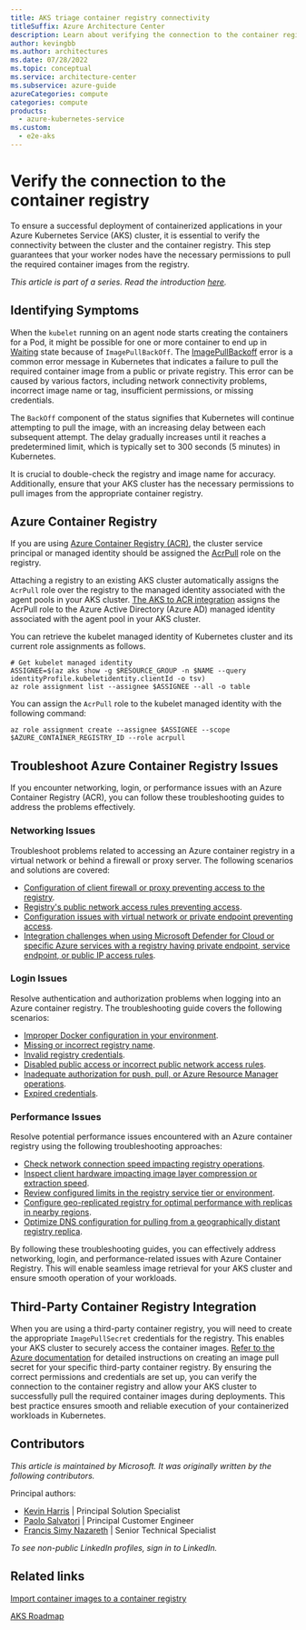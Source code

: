 ```yaml
---
title: AKS triage container registry connectivity
titleSuffix: Azure Architecture Center
description: Learn about verifying the connection to the container registry, as part of a triage step for Azure Kubernetes Service (AKS) clusters.
author: kevingbb
ms.author: architectures
ms.date: 07/28/2022
ms.topic: conceptual
ms.service: architecture-center
ms.subservice: azure-guide
azureCategories: compute
categories: compute
products:
  - azure-kubernetes-service
ms.custom:
  - e2e-aks
---
```


# Verify the connection to the container registry

To ensure a successful deployment of containerized applications in your Azure Kubernetes Service (AKS) cluster, it is essential to verify the connectivity between the cluster and the container registry. This step guarantees that your worker nodes have the necessary permissions to pull the required container images from the registry.

_This article is part of a series. Read the introduction [here](aks-triage-practices.md)._

## Identifying Symptoms

When the `kubelet` running on an agent node starts creating the containers for a Pod, it might be possible for one or more container to end up in [Waiting](https://kubernetes.io/docs/concepts/workloads/pods/pod-lifecycle/#container-state-waiting) state because of `ImagePullBackOff`. The [ImagePullBackoff](https://kubernetes.io/docs/concepts/containers/images/#imagepullbackoff) error is a common error message in Kubernetes that indicates a failure to pull the required container image from a public or private registry. This error can be caused by various factors, including network connectivity problems, incorrect image name or tag, insufficient permissions, or missing credentials.

The `BackOff` component of the status signifies that Kubernetes will continue attempting to pull the image, with an increasing delay between each subsequent attempt. The delay gradually increases until it reaches a predetermined limit, which is typically set to 300 seconds (5 minutes) in Kubernetes.

It is crucial to double-check the registry and image name for accuracy. Additionally, ensure that your AKS cluster has the necessary permissions to pull images from the appropriate container registry.

## Azure Container Registry

If you are using [Azure Container Registry (ACR)](/azure/container-registry/container-registry-intro), the cluster service principal or managed identity should be assigned the [AcrPull](/azure/container-registry/container-registry-roles?tabs=azure-cli) role on the registry.

Attaching a registry to an existing AKS cluster automatically assigns the `AcrPull` role over the registry to the managed identity associated with the agent pools in your AKS cluster. [The AKS to ACR integration](/azure/aks/cluster-container-registry-integration?tabs=azure-cli) assigns the AcrPull role to the Azure Active Directory (Azure AD) managed identity associated with the agent pool in your AKS cluster.

You can retrieve the kubelet managed identity of Kubernetes cluster and its current role assignments as follows.

```azurecli-interactive
# Get kubelet managed identity
ASSIGNEE=$(az aks show -g $RESOURCE_GROUP -n $NAME --query identityProfile.kubeletidentity.clientId -o tsv)
az role assignment list --assignee $ASSIGNEE --all -o table
```

You can assign the `AcrPull` role to the kubelet managed identity with the following command:

```azurecli-interactive
az role assignment create --assignee $ASSIGNEE --scope $AZURE_CONTAINER_REGISTRY_ID --role acrpull
```

## Troubleshoot Azure Container Registry Issues

If you encounter networking, login, or performance issues with an Azure Container Registry (ACR), you can follow these troubleshooting guides to address the problems effectively.

### Networking Issues

Troubleshoot problems related to accessing an Azure container registry in a virtual network or behind a firewall or proxy server. The following scenarios and solutions are covered:

- [Configuration of client firewall or proxy preventing access to the registry](https://learn.microsoft.com/en-us/azure/container-registry/container-registry-troubleshoot-access#configure-client-firewall-access).
- [Registry's public network access rules preventing access](https://learn.microsoft.com/en-us/azure/container-registry/container-registry-troubleshoot-access#configure-public-access-to-registry).
- [Configuration issues with virtual network or private endpoint preventing access](https://learn.microsoft.com/en-us/azure/container-registry/container-registry-troubleshoot-access#configure-vnet-access).
- [Integration challenges when using Microsoft Defender for Cloud or specific Azure services with a registry having private endpoint, service endpoint, or public IP access rules](https://learn.microsoft.com/en-us/azure/container-registry/container-registry-troubleshoot-access#configure-service-access).

### Login Issues

Resolve authentication and authorization problems when logging into an Azure container registry. The troubleshooting guide covers the following scenarios:

- [Improper Docker configuration in your environment](https://learn.microsoft.com/en-us/azure/container-registry/container-registry-troubleshoot-login#check-docker-configuration).
- [Missing or incorrect registry name](https://learn.microsoft.com/en-us/azure/container-registry/container-registry-troubleshoot-login#specify-correct-registry-name).
- [Invalid registry credentials](https://learn.microsoft.com/en-us/azure/container-registry/container-registry-troubleshoot-login#confirm-credentials-to-access-registry).
- [Disabled public access or incorrect public network access rules](https://learn.microsoft.com/en-us/azure/container-registry/container-registry-troubleshoot-access#configure-public-access-to-registry).
- [Inadequate authorization for push, pull, or Azure Resource Manager operations](https://learn.microsoft.com/en-us/azure/container-registry/container-registry-troubleshoot-login#confirm-credentials-are-authorized-to-access-registry).
- [Expired credentials](https://learn.microsoft.com/en-us/azure/container-registry/container-registry-troubleshoot-login#check-that-credentials-arent-expired).

### Performance Issues

Resolve potential performance issues encountered with an Azure container registry using the following troubleshooting approaches:

- [Check network connection speed impacting registry operations](https://learn.microsoft.com/en-us/azure/container-registry/container-registry-troubleshoot-performance#check-expected-network-speed).
- [Inspect client hardware impacting image layer compression or extraction speed](https://learn.microsoft.com/en-us/azure/container-registry/container-registry-troubleshoot-performance#check-client-hardware).
- [Review configured limits in the registry service tier or environment](https://learn.microsoft.com/en-us/azure/container-registry/container-registry-troubleshoot-performance#review-configured-limits).
- [Configure geo-replicated registry for optimal performance with replicas in nearby regions](https://learn.microsoft.com/en-us/azure/container-registry/container-registry-troubleshoot-performance#configure-geo-replicated-registry).
- [Optimize DNS configuration for pulling from a geographically distant registry replica](https://learn.microsoft.com/en-us/azure/container-registry/container-registry-troubleshoot-performance#configure-dns-for-geo-replicated-registry).

By following these troubleshooting guides, you can effectively address networking, login, and performance-related issues with Azure Container Registry. This will enable seamless image retrieval for your AKS cluster and ensure smooth operation of your workloads.

## Third-Party Container Registry Integration

When you are using a third-party container registry, you will need to create the appropriate `ImagePullSecret` credentials for the registry. This enables your AKS cluster to securely access the container images. [Refer to the Azure documentation](https://docs.microsoft.com/azure/container-registry/container-registry-auth-kubernetes#create-an-image-pull-secret) for detailed instructions on creating an image pull secret for your specific third-party container registry. By ensuring the correct permissions and credentials are set up, you can verify the connection to the container registry and allow your AKS cluster to successfully pull the required container images during deployments. This best practice ensures smooth and reliable execution of your containerized workloads in Kubernetes.

## Contributors

*This article is maintained by Microsoft. It was originally written by the following contributors.*

Principal authors:

- [Kevin Harris](https://www.linkedin.com/in/kevbhar) | Principal Solution Specialist
- [Paolo Salvatori](https://www.linkedin.com/in/paolo-salvatori) | Principal Customer Engineer
- [Francis Simy Nazareth](https://www.linkedin.com/in/francis-simy-nazereth-971440a) | Senior Technical Specialist

*To see non-public LinkedIn profiles, sign in to LinkedIn.*

## Related links

[Import container images to a container registry](/azure/container-registry/container-registry-import-images)

[AKS Roadmap](https://aka.ms/aks/roadmap)
